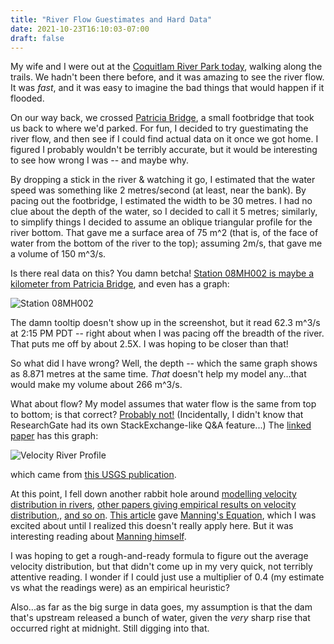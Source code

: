 ```yaml
---
title: "River Flow Guestimates and Hard Data"
date: 2021-10-23T16:10:03-07:00
draft: false
---
```


My wife and I were out at the [Coquitlam River Park today][0], walking
along the trails.  We hadn't been there before, and it was amazing to
see the river flow.  It was _fast_, and it was easy to imagine the bad
things that would happen if it flooded.

On our way back, we crossed [Patricia Bridge][1], a small footbridge
that took us back to where we'd parked.  For fun, I decided to try
guestimating the river flow, and then see if I could find actual data
on it once we got home.  I figured I probably wouldn't be terribly
accurate, but it would be interesting to see how wrong I was -- and
maybe why.

By dropping a stick in the river & watching it go, I estimated that
the water speed was something like 2 metres/second (at least, near the
bank).  By pacing out the footbridge, I estimated the width to be 30
metres.  I had no clue about the depth of the water, so I decided to
call it 5 metres; similarly, to simplify things I decided to assume an
oblique triangular profile for the river bottom.  That gave me a
surface area of 75 m^2 (that is, of the face of water from the bottom of
the river to the top); assuming 2m/s, that gave me a volume of 150
m^3/s.

Is there real data on this?  You damn betcha! [Station 08MH002 is
maybe a kilometer from Patricia Bridge][2], and even has a graph:

![Station 08MH002][3]

The damn tooltip doesn't show up in the screenshot, but it read 62.3
m^3/s at 2:15 PM PDT -- right about when I was pacing off the breadth of
the river.  That puts me off by about 2.5X.  I was hoping to be closer
than that!

So what did I have wrong?  Well, the depth -- which the same graph
shows as 8.871 metres at the same time.  *That* doesn't help my model
any...that would make my volume about 266 m^3/s.

What about flow?  My model assumes that water flow is the same from
top to bottom; is that correct?  [Probably not!][4] (Incidentally, I
didn't know that ResearchGate had its own StackExchange-like Q&A
feature...)  The [linked paper][5] has this graph:

![Velocity River Profile][6]

which came from [this USGS publication][13].

At this point, I fell down another rabbit hole around [modelling
velocity distribution in rivers][7], [other papers giving empirical
results on velocity distribution,][8], [and so on][9].  [This
article][10] gave [Manning's Equation][11], which I was excited about
until I realized this doesn't really apply here.  But it was
interesting reading about [Manning himself][12].

I was hoping to get a rough-and-ready formula to figure out the
average velocity distribution, but that didn't come up in my very
quick, not terribly attentive reading.  I wonder if I could just use a
multiplier of 0.4 (my estimate vs what the readings were) as an
empirical heuristic?

Also...as far as the big surge in data goes, my assumption is that the
dam that's upstream released a bunch of water, given the *very* sharp
rise that occurred right at midnight.  Still digging into that.


[0]: https://en.wikipedia.org/wiki/Coquitlam_River
[1]: https://www.openstreetmap.org/way/35394846#map=16/49.2751/-122.7700
[2]: https://wateroffice.ec.gc.ca/report/real_time_e.html?stn=08MH002
[3]: 08MH002_graph.png
[4]: https://www.researchgate.net/post/Does-the-max-velocity-always-occur-at-the-water-surface
[5]: https://www.researchgate.net/publication/4011652_Complete_velocity_distribution_in_river_cross-sections_measured_by_acoustic_instruments
[6]: VelocityRiverProfile.jpg
[7]: https://www.tandfonline.com/doi/pdf/10.1080/00288330.1997.9516754
[8]: https://www.e3s-conferences.org/articles/e3sconf/pdf/2018/15/e3sconf_riverflow2018_06015.pdf
[9]: https://earthscience.stackexchange.com/questions/15194/rivers-how-to-calculate-maximum-velocity-from-average-velocity-in-a-cross-sect
[10]: http://www.fsl.orst.edu/geowater/FX3/help/8_Hydraulic_Reference/Manning_s_Equation.htm
[11]: https://en.wikipedia.org/wiki/Manning_formula
[12]: https://en.wikipedia.org/wiki/Robert_Manning_(engineer)
[13]: https://pubs.usgs.gov/sir/2006/5226/
